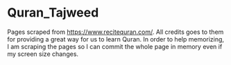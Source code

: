 # Quran_Tajweed

Pages scraped from https://www.recitequran.com/. All credits goes to them for providing a great way for us to learn Quran. In order to help memorizing, I am scraping the pages so I can commit the whole page in memory even if my screen size changes.
